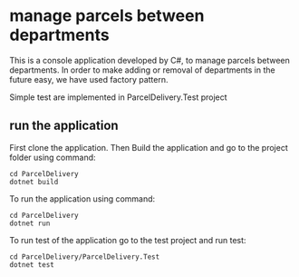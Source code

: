 # manage parcels between departments

This is a console application developed by C#, to manage parcels between departments.
In order to make adding or removal of departments in the future easy, we have used factory pattern.

Simple test are implemented in ParcelDelivery.Test project

## run the application
First clone the application. Then Build the application and go to the project folder using command:
    
    cd ParcelDelivery
    dotnet build
    
To run the application using command:

    cd ParcelDelivery
    dotnet run

To run test of the application go to the test project and run test:

    cd ParcelDelivery/ParcelDelivery.Test
    dotnet test
 
